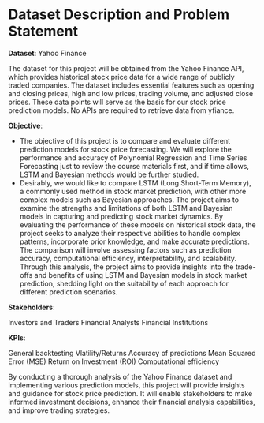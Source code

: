 # Dataset Description and Problem Statement

**Dataset**: Yahoo Finance

The dataset for this project will be obtained from the Yahoo Finance API, which provides historical stock price data for a wide range of publicly traded companies. The dataset includes essential features such as opening and closing prices, high and low prices, trading volume, and adjusted close prices. These data points will serve as the basis for our stock price prediction models. No APIs are required to retrieve data from yfiance. 

**Objective**:

- The objective of this project is to compare and evaluate different prediction models for stock price forecasting. We will explore the performance and accuracy of Polynomial Regression and Time Series Forecasting just to review the course materials first, and if time allows, LSTM and Bayesian methods would be further studied. 
- Desirably, we would like to compare LSTM (Long Short-Term Memory), a commonly used method in stock market prediction, with other more complex models such as Bayesian approaches. The project aims to examine the strengths and limitations of both LSTM and Bayesian models in capturing and predicting stock market dynamics. By evaluating the performance of these models on historical stock data, the project seeks to analyze their respective abilities to handle complex patterns, incorporate prior knowledge, and make accurate predictions. The comparison will involve assessing factors such as prediction accuracy, computational efficiency, interpretability, and scalability. Through this analysis, the project aims to provide insights into the trade-offs and benefits of using LSTM and Bayesian models in stock market prediction, shedding light on the suitability of each approach for different prediction scenarios.

**Stakeholders**:

Investors and Traders
Financial Analysts
Financial Institutions

**KPIs**:

General backtesting 
Vlatility/Returns 
Accuracy of predictions 
Mean Squared Error (MSE)
Return on Investment (ROI)
Computational efficiency

By conducting a thorough analysis of the Yahoo Finance dataset and implementing various prediction models, this project will provide insights and guidance for stock price prediction. It will enable stakeholders to make informed investment decisions, enhance their financial analysis capabilities, and improve trading strategies.

